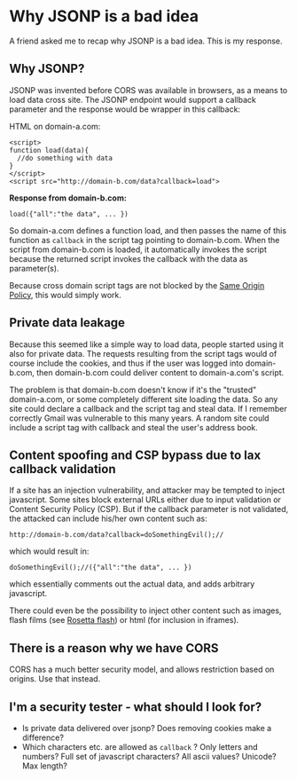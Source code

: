 # Why JSONP is a bad idea

A friend asked me to recap why JSONP is a bad idea. This is my response.

## Why JSONP?

JSONP was invented before CORS was available in browsers, as a means to load data cross site. The JSONP endpoint would
support a callback parameter and the response would be wrapper in this callback:

HTML on domain-a.com:

````
<script>
function load(data){
  //do something with data
}
</script>
<script src="http://domain-b.com/data?callback=load">
````

**Response from domain-b.com:**

````
load({"all":"the data", ... })
````

So domain-a.com defines a function load, and then passes the name of this function as `callback` in the script tag 
pointing to domain-b.com. When the script from domain-b.com is loaded, it automatically invokes the script because 
the returned script invokes the callback with the data as parameter(s).

Because cross domain script tags are not blocked by the [Same Origin Policy](https://en.wikipedia.org/wiki/Same-origin_policy), this would simply work.

## Private data leakage
Because this seemed like a simple way to load data, people started using it also for private data. The requests resulting from the script tags would of course include the cookies, and thus if the user was logged into domain-b.com, then domain-b.com could deliver content to domain-a.com's script.

The problem is that domain-b.com doesn't know if it's the "trusted" domain-a.com, or some completely different site loading the data. So any site could declare a callback and the script tag and steal data. If I remember correctly Gmail was vulnerable to this many years. A random site could include a script tag with callback and steal the user's address book.

## Content spoofing and CSP bypass due to lax callback validation
If a site has an injection vulnerability, and attacker may be tempted to inject javascript. Some sites block external URLs either due to input validation or Content Security Policy (CSP). But if the callback parameter is not validated, the attacked can include his/her own content such as:
````
http://domain-b.com/data?callback=doSomethingEvil();//
````
which would result in:
````
doSomethingEvil();//({"all":"the data", ... })
````
which essentially comments out the actual data, and adds arbitrary javascript.

There could even be the possibility to inject other content such as images, flash films (see [Rosetta flash](https://miki.it/blog/2014/7/8/abusing-jsonp-with-rosetta-flash/)) or html (for inclusion in iframes).

## There is a reason why we have CORS
CORS has a much better security model, and allows restriction based on origins. Use that instead.

## I'm a security tester - what should I look for?

* Is private data delivered over jsonp? Does removing cookies make a difference?
* Which characters etc. are allowed as `callback` ? Only letters and numbers? Full set of javascript characters? All ascii values? Unicode? Max length?

